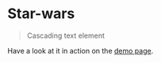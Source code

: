 Star-wars
================

> Cascading text element

Have a look at it in action on the [demo page](http://mattstyles.github.io/star-wars/).
